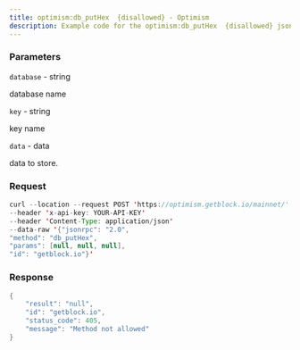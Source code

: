 ```yaml
---
title: optimism:db_putHex  {disallowed} - Optimism
description: Example code for the optimism:db_putHex  {disallowed} json-rpc method. Сomplete guide on how to use optimism:db_putHex  {disallowed} json-rpc in GetBlock.io Web3 documentation.
---
```


### Parameters


`database` - string

database name

`key` - string

key name

`data` - data

data to store.

### Request

``` java
curl --location --request POST 'https://optimism.getblock.io/mainnet/' 
--header 'x-api-key: YOUR-API-KEY' 
--header 'Content-Type: application/json' 
--data-raw '{"jsonrpc": "2.0",
"method": "db_putHex",
"params": [null, null, null],
"id": "getblock.io"}'
```

###  Response

``` java
{
    "result": "null",
    "id": "getblock.io",
    "status_code": 405,
    "message": "Method not allowed"
}
```

